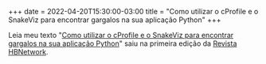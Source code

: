 +++
date = 2022-04-20T15:30:00-03:00
title = "Como utilizar o cProfile e o SnakeViz para encontrar gargalos na sua aplicação Python"
+++

Leia meu texto "[Como utilizar o cProfile e o SnakeViz para encontrar gargalos na sua aplicação Python](https://docs.google.com/document/d/1QTeRRht_RerBQN7DT8TmLD9lkZGhoFVA8PLlhu4alBo/edit?usp=sharing)" saiu na primeira edição da [Revista HBNetwork](https://sites.google.com/view/revista-hbnetwork).
